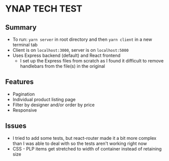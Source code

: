 # YNAP TECH TEST
## Summary
- To run: `yarn server` in root directory and then `yarn client` in a new terminal tab 
- Client is on `localhost:3000`, server is on `localhost:5000`
- Uses Express backend (default) and React frontend
  - I set up the Express files from scratch as I found it difficult to remove handlebars from the file(s) in the original

## Features
- Pagination
- Individual product listing page
- Filter by designer and/or order by price
- Responsive

## Issues
- I tried to add some tests, but react-router made it a bit more complex than I was able to deal with so the tests aren't working right now
- CSS - PLP items get stretched to width of container instead of retaining size